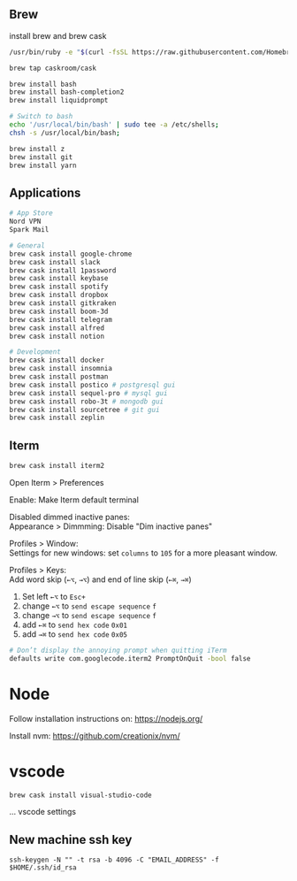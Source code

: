 ## Brew

install brew and brew cask

```sh
/usr/bin/ruby -e "$(curl -fsSL https://raw.githubusercontent.com/Homebrew/install/master/install)"

brew tap caskroom/cask
```

```sh
brew install bash
brew install bash-completion2
brew install liquidprompt

# Switch to bash 
echo '/usr/local/bin/bash' | sudo tee -a /etc/shells;
chsh -s /usr/local/bin/bash;

brew install z
brew install git
brew install yarn
```


## Applications

```sh
# App Store
Nord VPN
Spark Mail
```

```sh
# General
brew cask install google-chrome
brew cask install slack
brew cask install 1password
brew cask install keybase
brew cask install spotify
brew cask install dropbox
brew cask install gitkraken
brew cask install boom-3d
brew cask install telegram
brew cask install alfred
brew cask install notion
```

```sh
# Development
brew cask install docker
brew cask install insomnia
brew cask install postman 
brew cask install postico # postgresql gui
brew cask install sequel-pro # mysql gui
brew cask install robo-3t # mongodb gui
brew cask install sourcetree # git gui
brew cask install zeplin
```

## Iterm
```sh
brew cask install iterm2
```

Open Iterm > Preferences

Enable: Make Iterm default terminal

Disabled dimmed inactive panes:  
Appearance > Dimmming: Disable "Dim inactive panes"

Profiles > Window:  
Settings for new windows: set `columns` to `105` for a more pleasant window.

Profiles > Keys:  
Add word skip (`←⌥`, `→⌥`) and end of line skip (`←⌘`, `→⌘`)  

1. Set left `←⌥` to `Esc+`
2. change `←⌥` to `send escape sequence` `f`
3. change `→⌥` to `send escape sequence` `f` 
4. add `←⌘` to `send hex code` `0x01` 
5. add `→⌘` to `send hex code` `0x05` 

```sh
# Don’t display the annoying prompt when quitting iTerm
defaults write com.googlecode.iterm2 PromptOnQuit -bool false
```

# Node
Follow installation instructions on: https://nodejs.org/

Install nvm: https://github.com/creationix/nvm/

# vscode
```sh
brew cask install visual-studio-code
```

... vscode settings


## New machine ssh key

```
ssh-keygen -N "" -t rsa -b 4096 -C "EMAIL_ADDRESS" -f $HOME/.ssh/id_rsa
```
